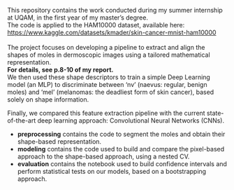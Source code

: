 This repository contains the work conducted during my summer internship at UQAM, in the first year of my master’s degree. <br/>
The code is applied to the HAM10000 dataset, available here: https://www.kaggle.com/datasets/kmader/skin-cancer-mnist-ham10000 <br/>
<br/>
The project focuses on developing a pipeline to extract and align the shapes of moles in dermoscopic images using a tailored mathematical representation.<br/>
**For details, see p.8-10 of my report.**<br/>
We then used these shape descriptors to train a simple Deep Learning model (an MLP) to discriminate between ‘nv’ (naevus: regular, benign moles) and ‘mel’ (melanomas: the deadliest form of skin cancer), based solely on shape information.<br/>

Finally, we compared this feature extraction pipeline with the current state-of-the-art deep learning approach: Convolutional Neural Networks (CNNs).<br/>

- **preprocessing** contains the code to segment the moles and obtain their shape-based representation.<br/>
- **modeling** contains the code used to build and compare the pixel-based approach to the shape-based approach, using a nested CV.<br/>
- **evaluation** contains the notebook used to build confidence intervals and perform statistical tests on our models, based on a bootstrapping approach. <br/>
